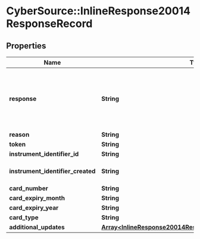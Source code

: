 # CyberSource::InlineResponse20014ResponseRecord

## Properties
Name | Type | Description | Notes
------------ | ------------- | ------------- | -------------
**response** | **String** | Valid Values:   * NAN   * NED   * ACL   * CCH   * CUR   * NUP   * UNA   * ERR   * DEC  | [optional] 
**reason** | **String** |  | [optional] 
**token** | **String** |  | [optional] 
**instrument_identifier_id** | **String** |  | [optional] 
**instrument_identifier_created** | **String** | Valid Values:   * true   * false  | [optional] 
**card_number** | **String** |  | [optional] 
**card_expiry_month** | **String** |  | [optional] 
**card_expiry_year** | **String** |  | [optional] 
**card_type** | **String** |  | [optional] 
**additional_updates** | [**Array&lt;InlineResponse20014ResponseRecordAdditionalUpdates&gt;**](InlineResponse20014ResponseRecordAdditionalUpdates.md) |  | [optional] 


